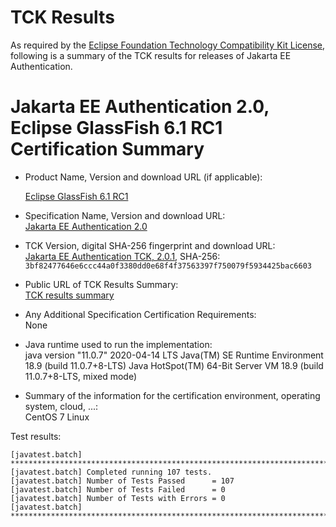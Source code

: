TCK Results
===========

As required by the
[Eclipse Foundation Technology Compatibility Kit License](https://www.eclipse.org/legal/tck.php),
following is a summary of the TCK results for releases of Jakarta EE Authentication.

# Jakarta EE Authentication 2.0, Eclipse GlassFish 6.1 RC1 Certification Summary

- Product Name, Version and download URL (if applicable): <br/>

  [Eclipse GlassFish 6.1 RC1](https://download.eclipse.org/ee4j/glassfish/glassfish-6.1.0-RC1.zip)

- Specification Name, Version and download URL: <br/>
  [Jakarta EE Authentication 2.0](https://jakarta.ee/specifications/authentication/2.0/)

- TCK Version, digital SHA-256 fingerprint and download URL: <br/>
  [Jakarta EE Authentication TCK, 2.0.1](https://download.eclipse.org/ee4j/jakartaee-tck/jakartaee9-eftl/promoted/jakarta-authentication-tck-2.0.1.zip), 
  SHA-256: `3bf82477646e6ccc44a0f3380dd0e68f4f37563397f750079f5934425bac6603`
  
- Public URL of TCK Results Summary: <br/>
  [TCK results summary](./TCK-Results-6.1-RC1)
  
- Any Additional Specification Certification Requirements: <br/>
  None
  
- Java runtime used to run the implementation: <br/>
  java version "11.0.7" 2020-04-14 LTS
  Java(TM) SE Runtime Environment 18.9 (build 11.0.7+8-LTS)
  Java HotSpot(TM) 64-Bit Server VM 18.9 (build 11.0.7+8-LTS, mixed mode)

- Summary of the information for the certification environment, operating system, cloud, ...: <br/>
  CentOS 7 Linux


Test results:

```
[javatest.batch] ********************************************************************************
[javatest.batch] Completed running 107 tests.
[javatest.batch] Number of Tests Passed      = 107
[javatest.batch] Number of Tests Failed      = 0
[javatest.batch] Number of Tests with Errors = 0
[javatest.batch] ********************************************************************************
```

